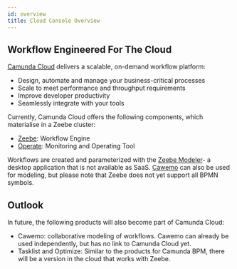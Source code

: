 ```yaml
---
id: overview
title: Cloud Console Overview
---
```


## Workflow Engineered For The Cloud

[Camunda Cloud](https://camunda.com/products/cloud/) delivers a scalable, on-demand workflow platform:

* Design, automate and manage your business-critical processes
* Scale to meet performance and throughput requirements
* Improve developer productivity
* Seamlessly integrate with your tools

Currently, Camunda Cloud offers the following components, which materialise in a Zeebe cluster:

* [Zeebe](https://zeebe.io/): Workflow Engine
* [Operate](https://docs.zeebe.io/operations/): Monitoring and Operating Tool

Workflows are created and parameterized with the [Zeebe Modeler](https://github.com/zeebe-io/zeebe-modeler)- a desktop application that is not available as SaaS. [Cawemo](https://cawemo.com/) can also be used for modeling, but please note that Zeebe does not yet support all BPMN symbols.

## Outlook

In future, the following products will also become part of Camunda Cloud:

* Cawemo: collaborative modeling of workflows. Cawemo can already be used independently, but has no link to Camunda Cloud yet.
* Tasklist and Optimize: Similar to the products for Camunda BPM, there will be a version in the cloud that works with Zeebe.
